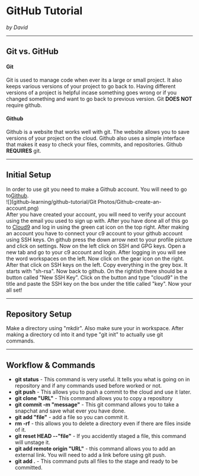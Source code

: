# GitHub Tutorial

_by David_

---
## Git vs. GitHub
#### Git
Git is used to manage code when ever its a large or small project. It also keeps various versions of your project to go back to. Having different versions of a project is helpful incase something goes wrong or if you changed something and want to go back to previous version. Git **DOES NOT** require github.
#### Github   
Github is a website that works well with git. The website allows you to save versions of your project on the cloud. Github also uses a simple interface that makes it easy to check your files, commits, and repositories. Github **REQUIRES** git.



---
## Initial Setup
In order to use git you need to make a Github account. You will need to go to[Github](https://github.com/).   
![](github-learning/github-tutorial/Git Photos/Github-create-an-account.png)   
After you have created your account, you will need to verify your account using the email you used to sign up with. After you have done all    of this go to [Cloud9](https://c9.io/) and log in using the green cat icon on the top right. After making an account you have to connect your c9 account to your github account using SSH keys. On github press the down arrow next to your profile picture and click on settings. Now on the left click on SSH and GPG keys. Open a new tab and go to your c9 account and login. After logging in you will see the word    workspaces on the left. Now click on the gear icon on the right. After that click on SSH keys on the left. Copy everything in the grey box. It starts with "sh-rsa". Now back to github. On the rightish there should be a button called "New SSH Key". Click on the button and type "cloud9" in the title and paste the SSH key on the box under the title called "key". Now your all set!


---
## Repository Setup
Make a directory using "mkdir". Also make sure your in workspace. After making a directory cd into it and type "git init" to actually use git commands.
 


---
## Workflow & Commands
* **git status** - This command is very useful. It tells you what is going on in repository and if any commands used before worked or not.
* **git push** - This allows you to push a commit to the cloud and use it later.
* **git clone "URL"** - This command allows you to copy a repository 
* **git commit -m "message"** - This git command allows you to take a snapchat and save what ever you have done.
* **git add "file"** - add a file so you can commit it.
* **rm -rf** - this allows you to delete a directory even if there are files inside of it.
* **git reset HEAD --"file"** - If you accidently staged a file, this command will unstage it.
* **git add remote origin "URL"** - this command allows you to add an external link. You will need to add a link before using git push.
* **git add .** - This command puts all files to the stage and ready to be committed.